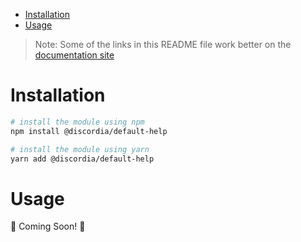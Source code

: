 - [Installation](#installation)
- [Usage](#usage)

>Note: Some of the links in this README file work better on the [documentation site](https://mfasman95.github.io/discordia/)

# Installation
```bash
# install the module using npm
npm install @discordia/default-help

# install the module using yarn
yarn add @discordia/default-help
```

# Usage
🚧 Coming Soon! 🚧